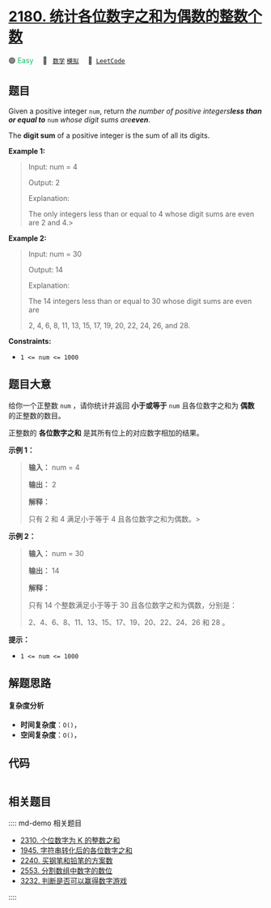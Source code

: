 # [2180. 统计各位数字之和为偶数的整数个数](https://leetcode.com/problems/count-integers-with-even-digit-sum)

🟢 <font color=#15bd66>Easy</font>&emsp; 🔖&ensp; [`数学`](/leetcode/outline/tag/math.md) [`模拟`](/leetcode/outline/tag/simulation.md)&emsp; 🔗&ensp;[`LeetCode`](https://leetcode.com/problems/count-integers-with-even-digit-sum)


## 题目

Given a positive integer `num`, return _the number of positive integers**less
than or equal to**_ `num` _whose digit sums are**even**_.

The **digit sum** of a positive integer is the sum of all its digits.



**Example 1:**

> Input: num = 4
> 
> Output: 2
> 
> Explanation:
> 
> The only integers less than or equal to 4 whose digit sums are even are 2 and 4.> 
> 

**Example 2:**

> Input: num = 30
> 
> Output: 14
> 
> Explanation:
> 
> The 14 integers less than or equal to 30 whose digit sums are even are
> 
> 2, 4, 6, 8, 11, 13, 15, 17, 19, 20, 22, 24, 26, and 28.

**Constraints:**

  * `1 <= num <= 1000`


## 题目大意

给你一个正整数 `num` ，请你统计并返回 **小于或等于** `num` 且各位数字之和为 **偶数** 的正整数的数目。

正整数的 **各位数字之和** 是其所有位上的对应数字相加的结果。



**示例 1：**

> 
> 
> 
> 
> 
> **输入：** num = 4
> 
> **输出：** 2
> 
> **解释：**
> 
> 只有 2 和 4 满足小于等于 4 且各位数字之和为偶数。> 
> 
> 
> 

**示例 2：**

> 
> 
> 
> 
> 
> **输入：** num = 30
> 
> **输出：** 14
> 
> **解释：**
> 
> 只有 14 个整数满足小于等于 30 且各位数字之和为偶数，分别是： 
> 
> 2、4、6、8、11、13、15、17、19、20、22、24、26 和 28 。
> 
> 



**提示：**

  * `1 <= num <= 1000`


## 解题思路

#### 复杂度分析

- **时间复杂度**：`O()`，
- **空间复杂度**：`O()`，

## 代码

```javascript

```

## 相关题目

:::: md-demo 相关题目
- [2310. 个位数字为 K 的整数之和](https://leetcode.com/problems/sum-of-numbers-with-units-digit-k)
- [1945. 字符串转化后的各位数字之和](https://leetcode.com/problems/sum-of-digits-of-string-after-convert)
- [2240. 买钢笔和铅笔的方案数](https://leetcode.com/problems/number-of-ways-to-buy-pens-and-pencils)
- [2553. 分割数组中数字的数位](https://leetcode.com/problems/separate-the-digits-in-an-array)
- [3232. 判断是否可以赢得数字游戏](https://leetcode.com/problems/find-if-digit-game-can-be-won)

::::

